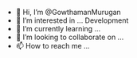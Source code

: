 - 👋 Hi, I’m @GowthamanMurugan
- 👀 I’m interested in ... Development
- 🌱 I’m currently learning ... 
- 💞️ I’m looking to collaborate on ...
- 📫 How to reach me ...

<!---
GowthamanMurugan/GowthamanMurugan is a ✨ special ✨ repository because its `README.md` (this file) appears on your GitHub profile.
You can click the Preview link to take a look at your changes.
--->

